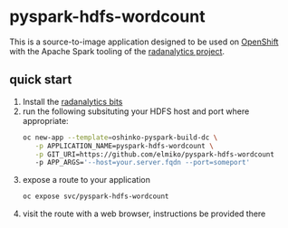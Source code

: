# pyspark-hdfs-wordcount

This is a source-to-image application designed to be used on
[OpenShift](https://www.openshift.org) with the Apache Spark tooling of the
[radanalytics project](https://radanalytics.io).

## quick start

1. Install the [radanalytics bits](https://radanalytics.io/get-started)
1. run the following subsituting your HDFS host and port where appropriate:
   ```bash
   oc new-app --template=oshinko-pyspark-build-dc \
      -p APPLICATION_NAME=pyspark-hdfs-wordcount \
      -p GIT_URI=https://github.com/elmiko/pyspark-hdfs-wordcount
      -p APP_ARGS='--host=your.server.fqdn --port=someport'
   ```
1. expose a route to your application
   ```bash
   oc expose svc/pyspark-hdfs-wordcount
   ```
1. visit the route with a web browser, instructions be provided there
